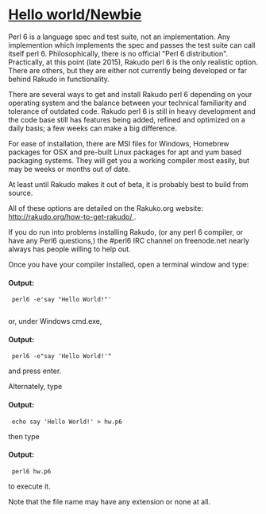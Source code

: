 [1]: https://rosettacode.org/wiki/Hello_world/Newbie

# [Hello world/Newbie][1]

Perl 6 is a language spec and test suite, not an implementation. Any implemention which implements the spec and passes the test suite can call itself perl 6. Philosophically, there is no official "Perl 6 distribution". Practically, at this point (late 2015), Rakudo perl 6 is the only realistic option. There are others, but they are either not currently being developed or far behind Rakudo in functionality.



There are several ways to get and install Rakudo perl 6 depending on your operating system and the balance between your technical familiarity and tolerance of outdated code. Rakudo perl 6 is still in heavy development and the code base still has features being added, refined and optimized on a daily basis; a few weeks can make a big difference.



For ease of installation, there are MSI files for Windows, Homebrew packages for OSX and pre-built Linux packages for apt and yum based packaging systems. They will get you a working compiler most easily, but may be weeks or months out of date.



At least until Rakudo makes it out of beta, it is probably best to build from source.



All of these options are detailed on the Rakuko.org website: [http://rakudo.org/how-to-get-rakudo/ ](http://rakudo.org/how-to-get-rakudo/%7C).



If you do run into problems installing Rakudo, (or any perl 6 compiler, or have any Perl6 questions,) the #perl6 IRC channel on freenode.net nearly always has people willing to help out.



Once you have your compiler installed, open a terminal window and type:


#### Output:
```
 perl6 -e'say "Hello World!"'
 
```


or, under Windows cmd.exe,


#### Output:
```
 perl6 -e"say 'Hello World!'"
```


and press enter.



Alternately, type


#### Output:
```
 echo say 'Hello World!' > hw.p6
```


then type


#### Output:
```
 perl6 hw.p6
```


to execute it.



Note that the file name may have any extension or none at all.
